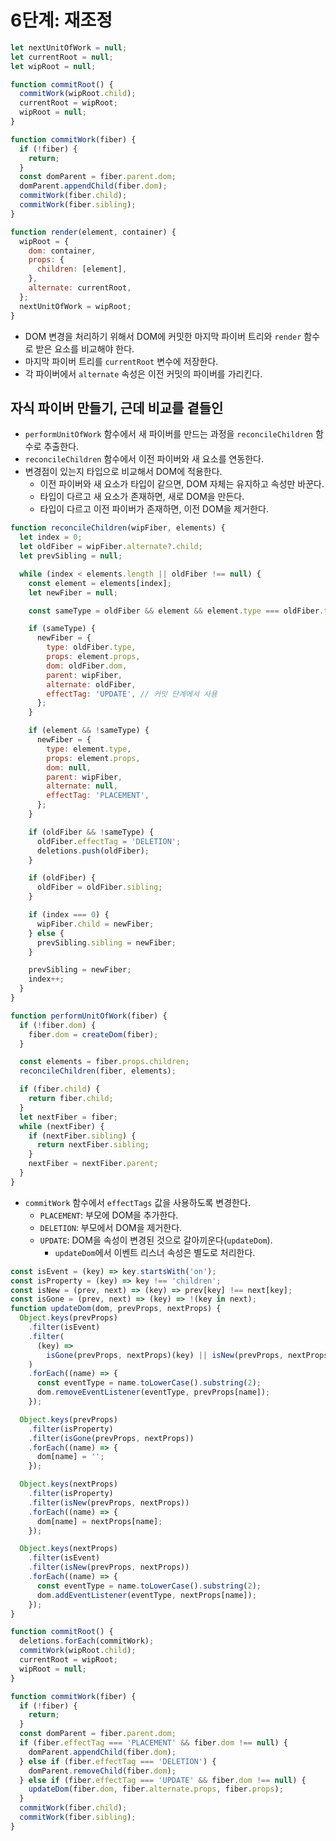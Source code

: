 # 6단계: 재조정

```js
let nextUnitOfWork = null;
let currentRoot = null;
let wipRoot = null;

function commitRoot() {
  commitWork(wipRoot.child);
  currentRoot = wipRoot;
  wipRoot = null;
}

function commitWork(fiber) {
  if (!fiber) {
    return;
  }
  const domParent = fiber.parent.dom;
  domParent.appendChild(fiber.dom);
  commitWork(fiber.child);
  commitWork(fiber.sibling);
}

function render(element, container) {
  wipRoot = {
    dom: container,
    props: {
      children: [element],
    },
    alternate: currentRoot,
  };
  nextUnitOfWork = wipRoot;
}
```

- DOM 변경을 처리하기 위해서 DOM에 커밋한 마지막 파이버 트리와 `render` 함수로 받은 요소를 비교해야 한다.
- 마지막 파이버 트리를 `currentRoot` 변수에 저장한다.
- 각 파이버에서 `alternate` 속성은 이전 커밋의 파이버를 가리킨다.

## 자식 파이버 만들기, 근데 비교를 곁들인

- `performUnitOfWork` 함수에서 새 파이버를 만드는 과정을 `reconcileChildren` 함수로 추출한다.
- `reconcileChildren` 함수에서 이전 파이버와 새 요소를 연동한다.
- 변경점이 있는지 타입으로 비교해서 DOM에 적용한다.
  - 이전 파이버와 새 요소가 타입이 같으면, DOM 자체는 유지하고 속성만 바꾼다.
  - 타입이 다르고 새 요소가 존재하면, 새로 DOM을 만든다.
  - 타입이 다르고 이전 파이버가 존재하면, 이전 DOM을 제거한다.

```js
function reconcileChildren(wipFiber, elements) {
  let index = 0;
  let oldFiber = wipFiber.alternate?.child;
  let prevSibling = null;

  while (index < elements.length || oldFiber !== null) {
    const element = elements[index];
    let newFiber = null;

    const sameType = oldFiber && element && element.type === oldFiber.type;

    if (sameType) {
      newFiber = {
        type: oldFiber.type,
        props: element.props,
        dom: oldFiber.dom,
        parent: wipFiber,
        alternate: oldFiber,
        effectTag: 'UPDATE', // 커밋 단계에서 사용
      };
    }

    if (element && !sameType) {
      newFiber = {
        type: element.type,
        props: element.props,
        dom: null,
        parent: wipFiber,
        alternate: null,
        effectTag: 'PLACEMENT',
      };
    }

    if (oldFiber && !sameType) {
      oldFiber.effectTag = 'DELETION';
      deletions.push(oldFiber);
    }

    if (oldFiber) {
      oldFiber = oldFiber.sibling;
    }

    if (index === 0) {
      wipFiber.child = newFiber;
    } else {
      prevSibling.sibling = newFiber;
    }

    prevSibling = newFiber;
    index++;
  }
}

function performUnitOfWork(fiber) {
  if (!fiber.dom) {
    fiber.dom = createDom(fiber);
  }

  const elements = fiber.props.children;
  reconcileChildren(fiber, elements);

  if (fiber.child) {
    return fiber.child;
  }
  let nextFiber = fiber;
  while (nextFiber) {
    if (nextFiber.sibling) {
      return nextFiber.sibling;
    }
    nextFiber = nextFiber.parent;
  }
}
```

- `commitWork` 함수에서 `effectTags` 값을 사용하도록 변경한다.
  - `PLACEMENT`: 부모에 DOM을 추가한다.
  - `DELETION`: 부모에서 DOM을 제거한다.
  - `UPDATE`: DOM을 속성이 변경된 것으로 갈아끼운다(`updateDom`).
    - `updateDom`에서 이벤트 리스너 속성은 별도로 처리한다.

```js
const isEvent = (key) => key.startsWith('on');
const isProperty = (key) => key !== 'children';
const isNew = (prev, next) => (key) => prev[key] !== next[key];
const isGone = (prev, next) => (key) => !(key in next);
function updateDom(dom, prevProps, nextProps) {
  Object.keys(prevProps)
    .filter(isEvent)
    .filter(
      (key) =>
        isGone(prevProps, nextProps)(key) || isNew(prevProps, nextProps)(key),
    )
    .forEach((name) => {
      const eventType = name.toLowerCase().substring(2);
      dom.removeEventListener(eventType, prevProps[name]);
    });

  Object.keys(prevProps)
    .filter(isProperty)
    .filter(isGone(prevProps, nextProps))
    .forEach((name) => {
      dom[name] = '';
    });

  Object.keys(nextProps)
    .filter(isProperty)
    .filter(isNew(prevProps, nextProps))
    .forEach((name) => {
      dom[name] = nextProps[name];
    });

  Object.keys(nextProps)
    .filter(isEvent)
    .filter(isNew(prevProps, nextProps))
    .forEach((name) => {
      const eventType = name.toLowerCase().substring(2);
      dom.addEventListener(eventType, nextProps[name]);
    });
}

function commitRoot() {
  deletions.forEach(commitWork);
  commitWork(wipRoot.child);
  currentRoot = wipRoot;
  wipRoot = null;
}

function commitWork(fiber) {
  if (!fiber) {
    return;
  }
  const domParent = fiber.parent.dom;
  if (fiber.effectTag === 'PLACEMENT' && fiber.dom !== null) {
    domParent.appendChild(fiber.dom);
  } else if (fiber.effectTag === 'DELETION') {
    domParent.removeChild(fiber.dom);
  } else if (fiber.effectTag === 'UPDATE' && fiber.dom !== null) {
    updateDom(fiber.dom, fiber.alternate.props, fiber.props);
  }
  commitWork(fiber.child);
  commitWork(fiber.sibling);
}
```
